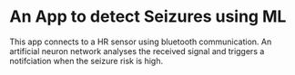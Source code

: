 # An App to detect Seizures using ML

This app connects to a HR sensor using bluetooth communication. An artificial neuron network analyses the received signal and triggers a notifciation when the seizure risk is high.
